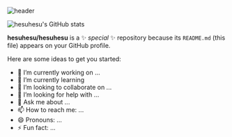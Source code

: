 ![header](https://capsule-render.vercel.app/api?type=waving&color=gradient&height=250&section=header&text=hesuhesu&fontSize=90)

<!--
### Hi there 👋
-->

![hesuhesu's GitHub stats](https://github-readme-stats.vercel.app/api?username=hesuhesu&show_icons=true&theme=transparent)

**hesuhesu/hesuhesu** is a ✨ _special_ ✨ repository because its `README.md` (this file) appears on your GitHub profile.

Here are some ideas to get you started:

- 🔭 I’m currently working on ...
- 🌱 I’m currently learning 
- 👯 I’m looking to collaborate on ...
- 🤔 I’m looking for help with ...
- 💬 Ask me about ...
- 📫 How to reach me: ...
- 😄 Pronouns: ...
- ⚡ Fun fact: ... 
